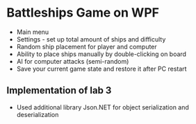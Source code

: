 # Battleships Game on WPF

- Main menu
- Settings - set up total amount of ships and difficulty
- Random ship placement for player and computer
- Ability to place ships manually by double-clicking on board
- AI for computer attacks (semi-random)
- Save your current game state and restore it after PC restart

## Implementation of lab 3
- Used additional library Json.NET for object serialization and deserialization
